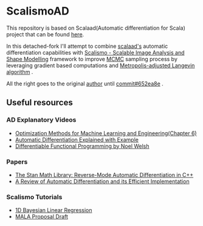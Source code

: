 # ScalismoAD

This repository is based on Scalaad(Automatic differentiation for Scala) project that can be
found [here](https://github.com/kogecoo/scalaad).

In this detached-fork I'll attempt to combine [scalaad's](https://github.com/kogecoo/scalaad)
automatic differentiation capabilities
with [Scalismo - Scalable Image Analysis and Shape Modelling](https://github.com/unibas-gravis/scalismo)
framework to improve [MCMC](https://en.wikipedia.org/wiki/Markov_chain_Monte_Carlo) sampling process
by leveraging gradient based computations
and [Metropolis-adjusted Langevin algorithm](https://en.wikipedia.org/wiki/Metropolis-adjusted_Langevin_algorithm)
.

All the right goes to the original [author](https://github.com/kogecoo)
until [commit#652ea8e](https://github.com/grigala/ScalismoAD/commit/652ea8e95507a6bdfa7c5cc7146d7f0288607608)
.

## Useful resources

### AD Explanatory Videos

- [Optimization Methods for Machine Learning and Engineering(Chapter 6)](https://youtu.be/YQ7RIHMWA88?list=PLdkTDauaUnQpzuOCZyUUZc0lxf4-PXNR5)
- [Automatic Differentiation Explained with Example](https://youtu.be/jS-0aAamC64)
- [Differentiable Functional Programming by Noel Welsh
  ](https://youtu.be/nETDYWAHAfE)

### Papers

- [The Stan Math Library: Reverse-Mode Automatic Differentiation in C++](https://arxiv.org/abs/1509.07164)
- [A Review of Automatic Differentiation and its Efficient Implementation](https://arxiv.org/abs/1811.05031)

### Scalismo Tutorials

- [1D Bayesian Linear Regression](https://scalismo.org/docs/tutorials/tutorial14)
- [MALA Proposal Draft](https://github.com/unibas-gravis/scalismo/pull/361)
